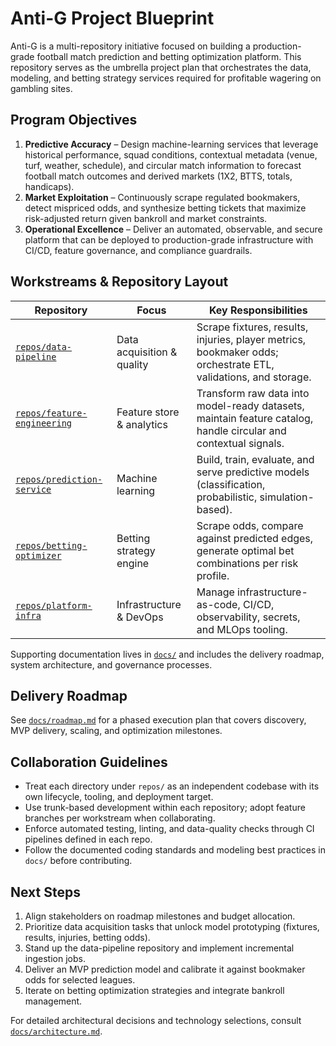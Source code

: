 # Anti-G Project Blueprint

Anti-G is a multi-repository initiative focused on building a production-grade football match prediction and betting optimization platform. This repository serves as the umbrella project plan that orchestrates the data, modeling, and betting strategy services required for profitable wagering on gambling sites.

## Program Objectives

1. **Predictive Accuracy** – Design machine-learning services that leverage historical performance, squad conditions, contextual metadata (venue, turf, weather, schedule), and circular match information to forecast football match outcomes and derived markets (1X2, BTTS, totals, handicaps).
2. **Market Exploitation** – Continuously scrape regulated bookmakers, detect mispriced odds, and synthesize betting tickets that maximize risk-adjusted return given bankroll and market constraints.
3. **Operational Excellence** – Deliver an automated, observable, and secure platform that can be deployed to production-grade infrastructure with CI/CD, feature governance, and compliance guardrails.

## Workstreams & Repository Layout

| Repository | Focus | Key Responsibilities |
|------------|-------|----------------------|
| [`repos/data-pipeline`](repos/data-pipeline/README.md) | Data acquisition & quality | Scrape fixtures, results, injuries, player metrics, bookmaker odds; orchestrate ETL, validations, and storage. |
| [`repos/feature-engineering`](repos/feature-engineering/README.md) | Feature store & analytics | Transform raw data into model-ready datasets, maintain feature catalog, handle circular and contextual signals. |
| [`repos/prediction-service`](repos/prediction-service/README.md) | Machine learning | Build, train, evaluate, and serve predictive models (classification, probabilistic, simulation-based). |
| [`repos/betting-optimizer`](repos/betting-optimizer/README.md) | Betting strategy engine | Scrape odds, compare against predicted edges, generate optimal bet combinations per risk profile. |
| [`repos/platform-infra`](repos/platform-infra/README.md) | Infrastructure & DevOps | Manage infrastructure-as-code, CI/CD, observability, secrets, and MLOps tooling. |

Supporting documentation lives in [`docs/`](docs/) and includes the delivery roadmap, system architecture, and governance processes.

## Delivery Roadmap

See [`docs/roadmap.md`](docs/roadmap.md) for a phased execution plan that covers discovery, MVP delivery, scaling, and optimization milestones.

## Collaboration Guidelines

- Treat each directory under `repos/` as an independent codebase with its own lifecycle, tooling, and deployment target.
- Use trunk-based development within each repository; adopt feature branches per workstream when collaborating.
- Enforce automated testing, linting, and data-quality checks through CI pipelines defined in each repo.
- Follow the documented coding standards and modeling best practices in `docs/` before contributing.

## Next Steps

1. Align stakeholders on roadmap milestones and budget allocation.
2. Prioritize data acquisition tasks that unlock model prototyping (fixtures, results, injuries, betting odds).
3. Stand up the data-pipeline repository and implement incremental ingestion jobs.
4. Deliver an MVP prediction model and calibrate it against bookmaker odds for selected leagues.
5. Iterate on betting optimization strategies and integrate bankroll management.

For detailed architectural decisions and technology selections, consult [`docs/architecture.md`](docs/architecture.md).
